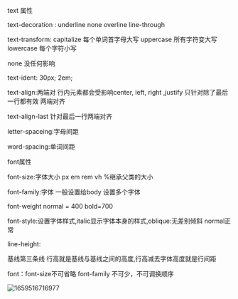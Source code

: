 text 属性

text-decoration : underline none overline line-through

text-transform: capitalize   每个单词首字母大写 uppercase 所有字符变大写 lowercase 每个字符小写

none 没任何影响

text-ident: 30px; 2em;

text-align:两端对 行内元素都会受影响center, left, right ,justify 只针对除了最后一行都有效 两端对齐

text-align-last 针对最后一行两端对齐

letter-spaceing:字母间距

word-spacing:单词间距

font属性

font-size:字体大小 px em rem vh %继承父类的大小

font-family:字体 一般设置给body 设置多个字体

font-weight  normal = 400 bold=700

font-style:设置字体样式,italic显示字体本身的样式,oblique:无差别倾斜 normal正常

line-height:

基线第三条线  行高就是基线与基线之间的高度,行高减去字体高度就是行间距

font：font-size不可省略  font-family 不可少，不可调换顺序

![1659516716977](C:\Users\Administrator\AppData\Roaming\Typora\typora-user-images\1659516716977.png)

